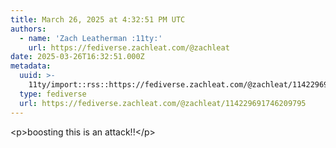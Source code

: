 ```yaml
---
title: March 26, 2025 at 4:32:51 PM UTC
authors:
  - name: 'Zach Leatherman :11ty:'
    url: https://fediverse.zachleat.com/@zachleat
date: 2025-03-26T16:32:51.000Z
metadata:
  uuid: >-
    11ty/import::rss::https://fediverse.zachleat.com/@zachleat/114229691746209795
  type: fediverse
  url: https://fediverse.zachleat.com/@zachleat/114229691746209795
---
```

\<p>boosting this is an attack!!\</p>